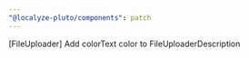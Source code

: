 ```yaml
---
"@localyze-pluto/components": patch
---
```


[FileUploader] Add colorText color to FileUploaderDescription
